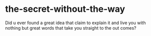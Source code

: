 # the-secret-without-the-way
Did u ever found a great idea that claim to explain it and live you with nothing but great words that take you straight to the out comes?
